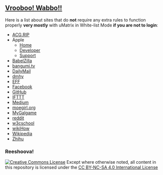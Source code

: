 ## [Vrooboo! Wabbo!!](https://rictusempra.github.io/uMatrix-Rules/#ovagarava)

Here is a list about sites that do **not** require any extra rules to function properly **very mostly** with uMatrix in White-list Mode **if you are not to login**:

- [ACG.RIP](https://acg.rip/)
- Apple
    - [Home](http://www.apple.com/)
    - [Developer](https://developer.apple.com/)
    - [Support](https://support.apple.com/)
- [BabelZilla](https://www.babelzilla.org)
- [bangumi.tv](http://bangumi.tv)
- [DailyMail](http://www.dailymail.co.uk/home/index.html)
- [dmhy](https://share.dmhy.org/)
- [EFF](https://www.eff.org)
- [Facebook](https://www.facebook.com)
- [GitHub](https://github.com)
- [IFTTT](https://ifttt.com)
- [Medium](https://medium.com)
- [moegirl.org](https://zh.moegirl.org)
- [MyGalgame](https://www.mygalgame.com/)
- [reddit](https://www.reddit.com/)
- [w3cschool](https://www.w3schools.com)
- [wikiHow](http://www.wikihow.com/Main-Page)
- [Wikipedia](https://wikipedia.org)
- [Zhihu](https://www.zhihu.com/)

### Reeshoova!
<a rel="license" href="http://creativecommons.org/licenses/by-nc-sa/4.0/"><img alt="Creative Commons License" style="border-width:0" src="https://i.creativecommons.org/l/by-nc-sa/4.0/88x31.png" /></a>
Except where otherwise noted, all content in this repository is licensed under the <a rel="license" href="http://creativecommons.org/licenses/by-nc-sa/4.0/">CC BY-NC-SA 4.0 International License</a>
